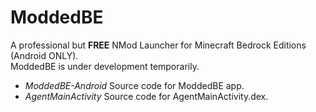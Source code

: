 # ModdedBE
A professional but **FREE** NMod Launcher for Minecraft Bedrock Editions (Android ONLY).  
ModdedBE is under development temporarily.  

 + *ModdedBE-Android* Source code for ModdedBE app.
 + *AgentMainActivity* Source code for AgentMainActivity.dex.